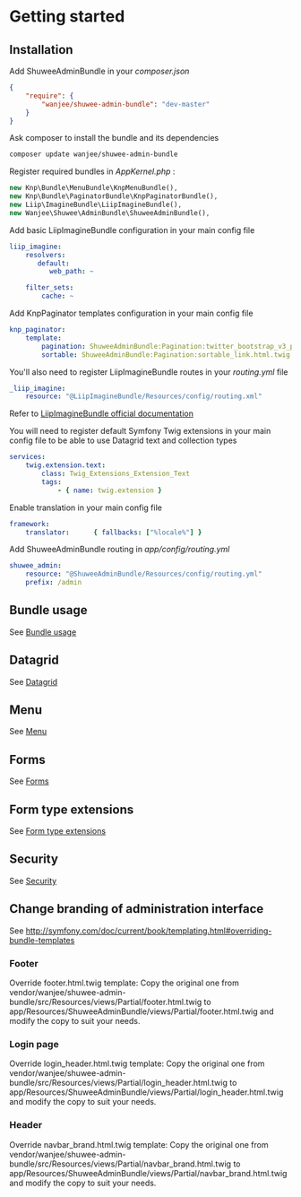 # Getting started

## Installation

Add ShuweeAdminBundle in your *composer.json*

``` .json
{
    "require": {
        "wanjee/shuwee-admin-bundle": "dev-master"
    }
}
```

Ask composer to install the bundle and its dependencies

``` bash
composer update wanjee/shuwee-admin-bundle
```

Register required bundles in *AppKernel.php* :

``` php
new Knp\Bundle\MenuBundle\KnpMenuBundle(),
new Knp\Bundle\PaginatorBundle\KnpPaginatorBundle(),
new Liip\ImagineBundle\LiipImagineBundle(),
new Wanjee\Shuwee\AdminBundle\ShuweeAdminBundle(),
```

Add basic LiipImagineBundle configuration in your main config file

``` yaml
liip_imagine:
    resolvers:
       default:
          web_path: ~

    filter_sets:
        cache: ~
```

Add KnpPaginator templates configuration in your main config file

``` yaml
knp_paginator:
    template:
        pagination: ShuweeAdminBundle:Pagination:twitter_bootstrap_v3_pagination.html.twig
        sortable: ShuweeAdminBundle:Pagination:sortable_link.html.twig
``` 

You'll also need to register LiipImagineBundle routes in your *routing.yml* file

``` yaml
_liip_imagine:
    resource: "@LiipImagineBundle/Resources/config/routing.xml"
```

Refer to [LiipImagineBundle official documentation](http://symfony.com/doc/current/bundles/LiipImagineBundle/index.html)


You will need to register default Symfony Twig extensions in your main config file to be able to use Datagrid text and collection types

``` yaml
services:
    twig.extension.text:
        class: Twig_Extensions_Extension_Text
        tags:
            - { name: twig.extension }
```

Enable translation in your main config file

``` yaml
framework:
    translator:      { fallbacks: ["%locale%"] }
```

Add ShuweeAdminBundle routing in *app/config/routing.yml*

``` yaml
shuwee_admin:
    resource: "@ShuweeAdminBundle/Resources/config/routing.yml"
    prefix: /admin
```

## Bundle usage

See [Bundle usage](./usage.md)

## Datagrid

See [Datagrid](./datagrid.md)

## Menu

See [Menu](./menu.md)

## Forms

See [Forms](./forms.md)

## Form type extensions

See [Form type extensions](./form_type_extensions.md)

## Security

See [Security](./security.md)

## Change branding of administration interface

See http://symfony.com/doc/current/book/templating.html#overriding-bundle-templates

### Footer

Override footer.html.twig template: 
Copy the original one from vendor/wanjee/shuwee-admin-bundle/src/Resources/views/Partial/footer.html.twig
to app/Resources/ShuweeAdminBundle/views/Partial/footer.html.twig and modify the copy to suit your needs.

### Login page

Override login_header.html.twig template: 
Copy the original one from vendor/wanjee/shuwee-admin-bundle/src/Resources/views/Partial/login_header.html.twig
to app/Resources/ShuweeAdminBundle/views/Partial/login_header.html.twig and modify the copy to suit your needs.
 
### Header 

Override navbar_brand.html.twig template: 
Copy the original one from vendor/wanjee/shuwee-admin-bundle/src/Resources/views/Partial/navbar_brand.html.twig
to app/Resources/ShuweeAdminBundle/views/Partial/navbar_brand.html.twig and modify the copy to suit your needs.



